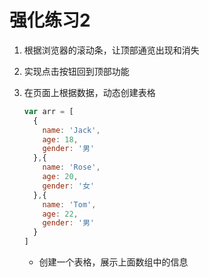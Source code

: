 # 强化练习2

1. 根据浏览器的滚动条，让顶部通览出现和消失

2. 实现点击按钮回到顶部功能

3. 在页面上根据数据，动态创建表格

   ```javascript
   var arr = [
     {
       name: 'Jack',
       age: 18,
       gender: '男'
     },{
       name: 'Rose',
       age: 20,
       gender: '女'
     },{
       name: 'Tom',
       age: 22,
       gender: '男'
     }
   ]
   ```

   - 创建一个表格，展示上面数组中的信息